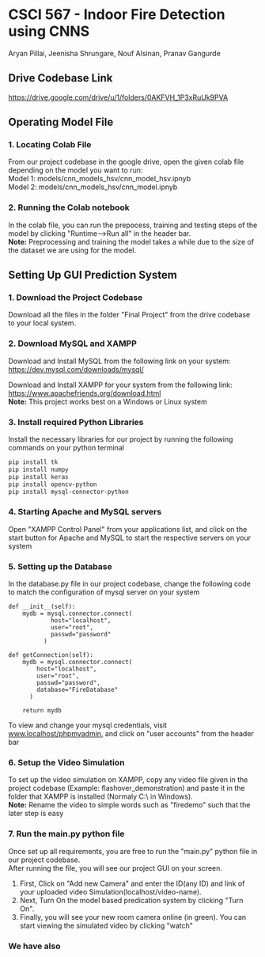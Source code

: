 
# CSCI 567 - Indoor Fire Detection using CNNS
  
Aryan Pillai, Jeenisha Shrungare, Nouf Alsinan, Pranav Gangurde

## Drive Codebase Link ##

https://drive.google.com/drive/u/1/folders/0AKFVH_1P3xRuUk9PVA

## Operating Model File ##

### 1. Locating Colab File ###

From our project codebase in the google drive, open the given colab file depending on the model you want to run:   
Model 1: models/cnn_models_hsv/cnn_model_hsv.ipnyb  
Model 2: models/cnn_models_hsv/cnn_model.ipnyb   

### 2. Running the Colab notebook ###

In the colab file, you can run the prepocess, training and testing steps of the model by clicking "Runtime-->Run all" in the header bar.   
**Note:** Preprocessing and training the model takes a while due to the size of the dataset we are using for the model.

## Setting Up GUI Prediction System ##

### 1. Download the Project Codebase ###

Download all the files in the folder "Final Project" from the drive codebase to your local system. 

### 2. Download MySQL and XAMPP ###

Download and Install MySQL from the following link on your system:   
https://dev.mysql.com/downloads/mysql/   
    
Download and Install XAMPP for your system from the following link:   
https://www.apachefriends.org/download.html    
**Note:** This project works best on a Windows or Linux system

### 3. Install required Python Libraries ###

Install the necessary libraries for our project by running the following commands on your python terminal

```bash
pip install tk
pip install numpy
pip install keras
pip install opencv-python
pip install mysql-connector-python
```

### 4. Starting Apache and MySQL servers ###

Open "XAMPP Control Panel" from your applications list, and click on the start button for Apache and MySQL to start the respective servers on your system

### 5. Setting up the Database ###

In the database.py file in our project codebase, change the following code to match the configuration of mysql server on your system
```code
def __init__(self):
    mydb = mysql.connector.connect(
            host="localhost",
            user="root",
            passwd="password"
          )
```

```code
def getConnection(self):
    mydb = mysql.connector.connect(
        host="localhost",
        user="root",
        passwd="password",
        database="FireDatabase"
      )

    return mydb
```

To view and change your mysql credentials, visit www.localhost/phpmyadmin, and click on "user accounts" from the header bar

### 6. Setup the Video Simulation ###

To set up the video simulation on XAMPP, copy any video file given in the project codebase (Example: flashover_demonstration) and paste it in the folder that XAMPP is installed (Normaly C:\ in Windows).   
**Note:** Rename the video to simple words such as "firedemo" such that the later step is easy

### 7. Run the main.py python file ###

Once set up all requirements, you are free to run the "main.py" python file in our project codebase.    
After running the file, you will see our project GUI on your screen.   
1. First, Click on "Add new Camera" and enter the ID(any ID) and link of your uploaded video Simulation(localhost/video-name).   
2. Next, Turn On the model based predication system by clicking "Turn On".   
3. Finally, you will see your new room camera online (in green). You can start viewing the simulated video by clicking "watch"

### We have also 
